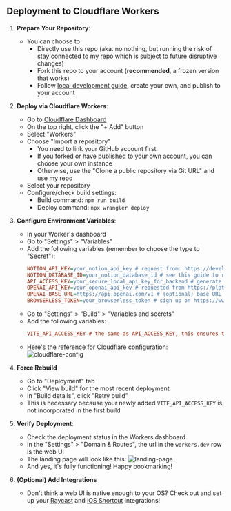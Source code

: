 ## Deployment to Cloudflare Workers

1. **Prepare Your Repository**:
   - You can choose to
     - Directly use this repo (aka. no nothing, but running the risk of stay connected to my repo which is subject to future disruptive changes)
     - Fork this repo to your account (**recommended**, a frozen version that works)
     - Follow [local development guide](LOCAL_DEVELOPMENT.md), create your own, and publish to your account

2. **Deploy via Cloudflare Workers**:
   - Go to [Cloudflare Dashboard](https://dash.cloudflare.com) 
   - On the top right, click the "+ Add" button
   - Select "Workers"
   - Choose "Import a repository"
     - You need to link your GitHub account first
     - If you forked or have published to your own account, you can choose your own instance
     - Otherwise, use the "Clone a public repository via Git URL" and use my repo
   - Select your repository
   - Configure/check build settings:
     - Build command: `npm run build`
     - Deploy command: `npx wrangler deploy`

3. **Configure Environment Variables**:
   - In your Worker's dashboard
   - Go to "Settings" > "Variables"
   - Add the following variables (remember to choose the type to "Secret"):
      ```ini
      NOTION_API_KEY=your_notion_api_key # request from: https://developers.notion.com/
      NOTION_DATABASE_ID=your_notion_database_id # see this guide to retrieve the ID: https://developers.notion.com/reference/retrieve-a-database
      API_ACCESS_KEY=your_secure_local_api_key_for_backend # generate yourself, e.g. you can use `openssl rand -hex 32`
      OPENAI_API_KEY=your_openai_api_key # requested from https://platform.openai.com/
      OPENAI_BASE_URL=https://api.openai.com/v1 # (optional) base URL for OpenAI-compatible providers, defaults to official OpenAI
      BROWSERLESS_TOKEN=your_browserless_token # sign up on https://www.browserless.io/ to get the token
      ```
   - Go to "Settings" > "Build" > "Variables and secrets"
   - Add the following variables:
     ```ini
     VITE_API_ACCESS_KEY # the same as API_ACCESS_KEY, this ensures the Front End webpage can connect to the Back End API
     ```
    - Here's the reference for Cloudflare configuration:
![cloudflare-config](./cloudflare-configuration.png) 

4. **Force Rebuild**
   - Go to "Deployment" tab
   - Click "View build" for the most recent deployment
   - In "Build details", click "Retry build"
   - This is necessary because your newly added `VITE_API_ACCESS_KEY` is not incorporated in the first build

5. **Verify Deployment**:
   - Check the deployment status in the Workers dashboard
   - In the "Settings" > "Domain & Routes", the url in the `workers.dev` row is the web UI
   - The landing page will look like this: ![landing-page](./landing-page.png)
   - And yes, it's fully functioning! Happy bookmarking!


6. **(Optional) Add Integrations**
   - Don't think a web UI is native enough to your OS? Check out and set up your [Raycast](../clients/raycast-extension/README.md) and [iOS Shortcut](../clients/ios-shortcut/README.md) integrations! 